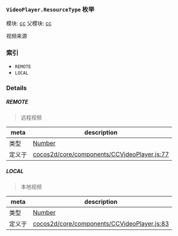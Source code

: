 ### `VideoPlayer.ResourceType` 枚举



模块: [cc](../modules/cc.md)
父模块: [cc](../modules/cc.md)


视频来源


### 索引
  - `REMOTE`
  - `LOCAL`

### Details


##### REMOTE

> 远程视频

| meta | description |
|------|-------------|
| 类型 | <a href="https://developer.mozilla.org/en/JavaScript/Reference/Global_Objects/Number" class="crosslink external" target="_blank">Number</a> |
| 定义于 | [cocos2d/core/components/CCVideoPlayer.js:77](https://github.com/cocos-creator/engine/blob/de46973d0b5edcff4f973186ce89752080cb6b7c/cocos2d/core/components/CCVideoPlayer.js#L77) |



##### LOCAL

> 本地视频

| meta | description |
|------|-------------|
| 类型 | <a href="https://developer.mozilla.org/en/JavaScript/Reference/Global_Objects/Number" class="crosslink external" target="_blank">Number</a> |
| 定义于 | [cocos2d/core/components/CCVideoPlayer.js:83](https://github.com/cocos-creator/engine/blob/de46973d0b5edcff4f973186ce89752080cb6b7c/cocos2d/core/components/CCVideoPlayer.js#L83) |


